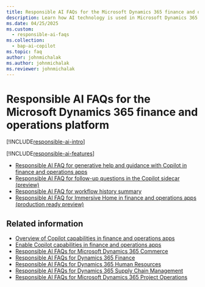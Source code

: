 ```yaml
---
title: Responsible AI FAQs for the Microsoft Dynamics 365 finance and operations platform
description: Learn how AI technology is used in Microsoft Dynamics 365 finance and operations, including what it does and important things to consider.
ms.date: 04/25/2025
ms.custom: 
  - responsible-ai-faqs
ms.collection:
  - bap-ai-copilot 
ms.topic: faq
author: johnmichalak
ms.author: johnmichalak
ms.reviewer: johnmichalak
---
```


# Responsible AI FAQs for the Microsoft Dynamics 365 finance and operations platform

[!INCLUDE[responsible-ai-intro](../includes/responsible-ai-intro.md)]

[!INCLUDE[responsible-ai-features](../includes/responsible-ai-features.md)]

- [Responsible AI FAQ for generative help and guidance with Copilot in finance and operations apps](../../fin-ops/copilot/faq-copilot-generative-help.md)
- [Responsible AI FAQ for follow-up questions in the Copilot sidecar (preview)](../../fin-ops/copilot/faq-copilot-suggested-questions.md)
- [Responsible AI FAQ for workflow history summary](../../fin-ops/copilot/workflow-history-summary-FAQ.md)
- [Responsible AI FAQ for Immersive Home in finance and operations apps (production ready preview)](../../fin-ops/copilot/faq-immersive-home.md)

## Related information

- [Overview of Copilot capabilities in finance and operations apps](/dynamics365/fin-ops-core/fin-ops/copilot/copilot-for-finance-operations)
- [Enable Copilot capabilities in finance and operations apps](/dynamics365/fin-ops-core/dev-itpro/copilot/enable-copilot)
- [Responsible AI FAQs for Microsoft Dynamics 365 Commerce](/dynamics365/commerce/responsible-ai/responsible-ai-overview)
- [Responsible AI FAQs for Dynamics 365 Finance](/dynamics365/finance/transparency-note)
- [Responsible AI FAQs for Dynamics 365 Human Resources](/dynamics365/human-resources/transpar-note-hr)
- [Responsible AI FAQs for Dynamics 365 Supply Chain Management](/dynamics365/supply-chain/responsible-ai-overview)
- [Responsible AI FAQs for Microsoft Dynamics 365 Project Operations](/dynamics365/project-operations/responsible-ai/responsible-ai-overview)
